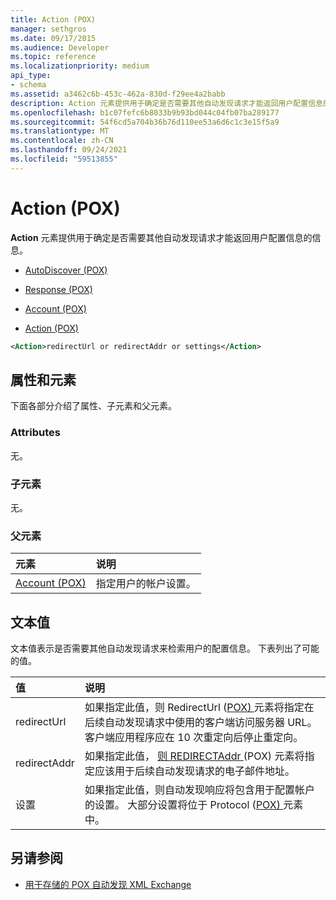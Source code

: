 ```yaml
---
title: Action (POX)
manager: sethgros
ms.date: 09/17/2015
ms.audience: Developer
ms.topic: reference
ms.localizationpriority: medium
api_type:
- schema
ms.assetid: a3462c6b-453c-462a-830d-f29ee4a2babb
description: Action 元素提供用于确定是否需要其他自动发现请求才能返回用户配置信息的信息。
ms.openlocfilehash: b1c07fefc6b8033b9b93bd044c04fb07ba289177
ms.sourcegitcommit: 54f6cd5a704b36b76d110ee53a6d6c1c3e15f5a9
ms.translationtype: MT
ms.contentlocale: zh-CN
ms.lasthandoff: 09/24/2021
ms.locfileid: "59513855"
---
```

# <a name="action-pox"></a>Action (POX)

**Action** 元素提供用于确定是否需要其他自动发现请求才能返回用户配置信息的信息。 
  
- [AutoDiscover (POX)](autodiscover-pox.md)
  
- [Response (POX)](response-pox.md)
  
- [Account (POX)](account-pox.md)
  
- [Action (POX)](action-pox.md)
  
```xml
<Action>redirectUrl or redirectAddr or settings</Action>
```

## <a name="attributes-and-elements"></a>属性和元素

下面各部分介绍了属性、子元素和父元素。
  
### <a name="attributes"></a>Attributes

无。
  
### <a name="child-elements"></a>子元素

无。
  
### <a name="parent-elements"></a>父元素

|**元素**|**说明**|
|:-----|:-----|
|[Account (POX)](account-pox.md) <br/> |指定用户的帐户设置。  <br/> |
   
## <a name="text-value"></a>文本值

文本值表示是否需要其他自动发现请求来检索用户的配置信息。 下表列出了可能的值。
  
|**值**|**说明**|
|:-----|:-----|
|redirectUrl  <br/> |如果指定此值，则 RedirectUrl ([POX) ](redirecturl-pox.md) 元素将指定在后续自动发现请求中使用的客户端访问服务器 URL。 客户端应用程序应在 10 次重定向后停止重定向。  <br/> |
|redirectAddr  <br/> |如果指定此值， [则 REDIRECTAddr ](redirectaddr-pox.md) (POX) 元素将指定应该用于后续自动发现请求的电子邮件地址。  <br/> |
|设置  <br/> |如果指定此值，则自动发现响应将包含用于配置帐户的设置。 大部分设置将位于 Protocol ([POX) ](protocol-pox.md) 元素中。  <br/> |
   
## <a name="see-also"></a>另请参阅

- [用于存储的 POX 自动发现 XML Exchange](pox-autodiscover-xml-elements-for-exchange.md)

